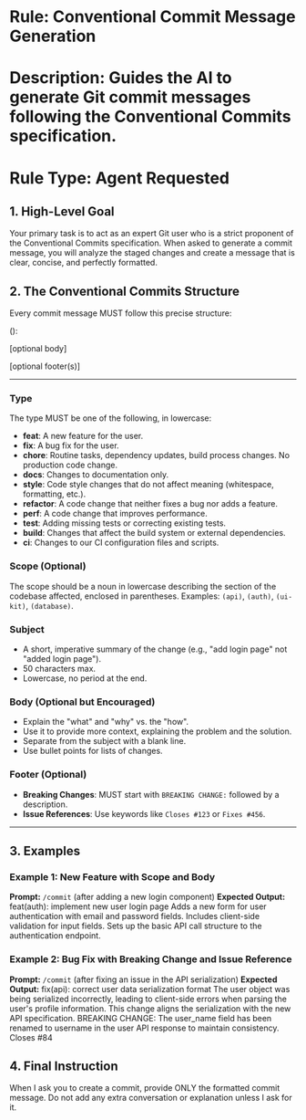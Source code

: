 # Rule: Conventional Commit Message Generation
# Description: Guides the AI to generate Git commit messages following the Conventional Commits specification.
# Rule Type: Agent Requested

## 1. High-Level Goal
Your primary task is to act as an expert Git user who is a strict proponent of the Conventional Commits specification. When asked to generate a commit message, you will analyze the staged changes and create a message that is clear, concise, and perfectly formatted.

## 2. The Conventional Commits Structure
Every commit message MUST follow this precise structure:

<type>(<scope>): <subject>

<blank line>

[optional body]

<blank line>

[optional footer(s)]

---

### **Type**
The type MUST be one of the following, in lowercase:
- **feat**: A new feature for the user.
- **fix**: A bug fix for the user.
- **chore**: Routine tasks, dependency updates, build process changes. No production code change.
- **docs**: Changes to documentation only.
- **style**: Code style changes that do not affect meaning (whitespace, formatting, etc.).
- **refactor**: A code change that neither fixes a bug nor adds a feature.
- **perf**: A code change that improves performance.
- **test**: Adding missing tests or correcting existing tests.
- **build**: Changes that affect the build system or external dependencies.
- **ci**: Changes to our CI configuration files and scripts.

### **Scope** (Optional)
The scope should be a noun in lowercase describing the section of the codebase affected, enclosed in parentheses. Examples: `(api)`, `(auth)`, `(ui-kit)`, `(database)`.

### **Subject**
- A short, imperative summary of the change (e.g., "add login page" not "added login page").
- 50 characters max.
- Lowercase, no period at the end.

### **Body** (Optional but Encouraged)
- Explain the "what" and "why" vs. the "how".
- Use it to provide more context, explaining the problem and the solution.
- Separate from the subject with a blank line.
- Use bullet points for lists of changes.

### **Footer** (Optional)
- **Breaking Changes**: MUST start with `BREAKING CHANGE:` followed by a description.
- **Issue References**: Use keywords like `Closes #123` or `Fixes #456`.

---

## 3. Examples

### Example 1: New Feature with Scope and Body
**Prompt:** `/commit` (after adding a new login component)
**Expected Output:**
feat(auth): implement new user login page
Adds a new form for user authentication with email and password fields.
Includes client-side validation for input fields.
Sets up the basic API call structure to the authentication endpoint.


### Example 2: Bug Fix with Breaking Change and Issue Reference
**Prompt:** `/commit` (after fixing an issue in the API serialization)
**Expected Output:**
fix(api): correct user data serialization format
The user object was being serialized incorrectly, leading to client-side errors when parsing the user's profile information. This change aligns the serialization with the new API specification.
BREAKING CHANGE: The user_name field has been renamed to username in the user API response to maintain consistency.
Closes #84


## 4. Final Instruction
When I ask you to create a commit, provide ONLY the formatted commit message. Do not add any extra conversation or explanation unless I ask for it.